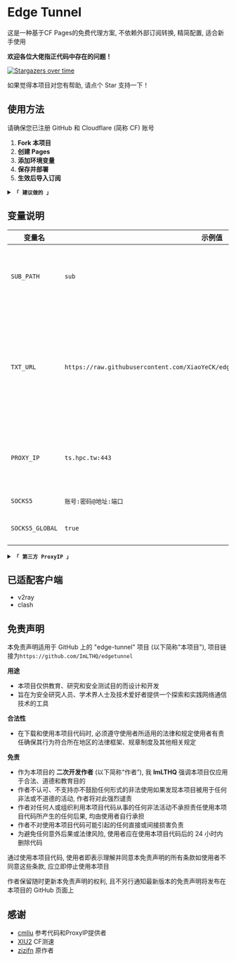 # Edge Tunnel

这是一种基于CF Pages的免费代理方案, 不依赖外部订阅转换, 精简配置, 适合新手使用

**欢迎各位大佬指正代码中存在的问题！** 

[![Stargazers over time](https://starchart.cc/ImLTHQ/edgetunnel.svg?variant=adaptive)](https://starchart.cc/ImLTHQ/edgetunnel)

如果觉得本项目对您有帮助, 请点个 Star 支持一下！

## 使用方法

请确保您已注册 GitHub 和 Cloudflare (简称 CF) 账号

1. **Fork 本项目** 
2. **创建 Pages**
5. **添加环境变量**
6. **保存并部署**
8. **生效后导入订阅**

<details>
<summary><code><strong>「 建议做的 」</strong></code></summary>

**设置 GitHub Action 同步上游仓库**
1. 来到您 Fork 的仓库
2. 在 `Actions` 选项卡中, 点击 `Enable workflow`, 选择 `上游同步`
3. 启用此 Workflow 可以使您的仓库与作者的更新保持同步
</details>

## 变量说明

| 变量名 | 示例值 | 备注 |
| - | - | - |
| `SUB_PATH` | `sub` | 订阅地址:`地址/订阅路径`,  订阅路径换成`UUID`同样有效 | 
| `TXT_URL` | `https://raw.githubusercontent.com/XiaoYeCK/edgetunnel/refs/heads/main/AutoTest.txt` | 优选 IP 的 RAW 地址, 格式`地址:端口#节点名称`端口不填默认 443, 节点名称不填使用默认名称 |
| `PROXY_IP` | `ts.hpc.tw:443` | 反代服务器 IP 地址和端口, 端口不填默认443 |
| `SOCKS5` | `账号:密码@地址:端口` | SOCKS5 代理 |
| `SOCKS5_GLOBAL` | `true` | 全局 SOCKS5 代理 |

<details>
<summary><code><strong>「 第三方 ProxyIP 」</strong></code></summary>

有能力请自建

- `ts.hpc.tw`
- `ProxyIP.US.CMLiussss.net`
- `ProxyIP.SG.CMLiussss.net`
- `ProxyIP.JP.CMLiussss.net`
- `ProxyIP.HK.CMLiussss.net`
- `ProxyIP.KR.CMLiussss.net`
- `ProxyIP.DE.tp2024.CMLiussss.net`
- `ProxyIP.Aliyun.CMLiussss.net`
- `ProxyIP.Oracle.CMLiussss.net`
- `ProxyIP.DigitalOcean.CMLiussss.net`
- `ProxyIP.Vultr.CMLiussss.net`
- `ProxyIP.Multacom.CMLiussss.net`
</details>

## 已适配客户端

- v2ray
- clash

## 免责声明

本免责声明适用于 GitHub 上的 "edge-tunnel" 项目 (以下简称"本项目"), 项目链接为`https://github.com/ImLTHQ/edgetunnel`

**用途**

- 本项目仅供教育、研究和安全测试目的而设计和开发
- 旨在为安全研究人员、学术界人士及技术爱好者提供一个探索和实践网络通信技术的工具

**合法性**

- 在下载和使用本项目代码时, 必须遵守使用者所适用的法律和规定使用者有责任确保其行为符合所在地区的法律框架、规章制度及其他相关规定

**免责**

- 作为本项目的 **二次开发作者** (以下简称“作者”), 我 **ImLTHQ** 强调本项目仅应用于合法、道德和教育目的
- 作者不认可、不支持亦不鼓励任何形式的非法使用如果发现本项目被用于任何非法或不道德的活动, 作者将对此强烈谴责
- 作者对任何人或组织利用本项目代码从事的任何非法活动不承担责任使用本项目代码所产生的任何后果, 均由使用者自行承担
- 作者不对使用本项目代码可能引起的任何直接或间接损害负责
- 为避免任何意外后果或法律风险, 使用者应在使用本项目代码后的 24 小时内删除代码

通过使用本项目代码, 使用者即表示理解并同意本免责声明的所有条款如使用者不同意这些条款, 应立即停止使用本项目

作者保留随时更新本免责声明的权利, 且不另行通知最新版本的免责声明将发布在本项目的 GitHub 页面上

## 感谢

- [cmliu](https://github.com/cmliu) 参考代码和ProxyIP提供者
- [XIU2](https://github.com/XIU2) CF测速
- [zizifn](https://github.com/zizifn) 原作者